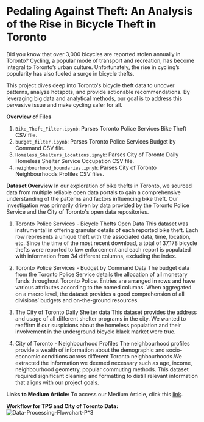 # Pedaling Against Theft: An Analysis of the Rise in Bicycle Theft in Toronto

Did you know that over 3,000 bicycles are reported stolen annually in Toronto? Cycling, a popular mode of transport and recreation, has become integral to Toronto’s urban culture. Unfortunately, the rise in cycling’s popularity has also fueled a surge in bicycle thefts.

This project dives deep into Toronto's bicycle theft data to uncover patterns, analyze hotspots, and provide actionable recommendations. By leveraging big data and analytical methods, our goal is to address this pervasive issue and make cycling safer for all.

**Overview of Files**
1. ```Bike_Theft_Filter.ipynb```: Parses Toronto Police Services Bike Theft CSV file.
2. ```budget_filter.ipynb```: Parses Toronto Police Services Budget by Command CSV file. 
3. ```Homeless_Shelters_Locations.ipnyb```: Parses City of Toronto Daily Homeless Shelter Service Occupation CSV file.
4. ```neighbourhood_boundaries.ipnyb```: Parses City of Toronto Neighbourhoods Profiles CSV files. 

**Dataset Overview**
In our exploration of bike thefts in Toronto, we sourced data from multiple reliable open data portals to gain a comprehensive understanding of the patterns and factors influencing bike theft. Our investigation was primarily driven by data provided by the Toronto Police Service and the City of Toronto's open data repositories.

1. Toronto Police Services - Bicycle Thefts Open Data
This dataset was instrumental in offering granular details of each reported bike theft. Each row represents a unique theft with the associated data, time, location, etc. Since the time of the most recent download, a total of 37,178 bicycle thefts were reported to law enforcement and each report is populated with information from 34 different columns, excluding the index.

2. Toronto Police Services - Budget by Command Data
The budget data from the Toronto Police Service details the allocation of all monetary funds throughout Toronto Police. Entries are arranged in rows and have various attributes according to the named columns. When aggregated on a macro level, the dataset provides a good comprehension of all divisions’ budgets and on-the-ground resources.

4. The City of Toronto Daily Shelter data
This dataset provides the address and usage of all different shelter programs in the city. We wanted to reaffirm if our suspicions about the homeless population and their involvement in the underground bicycle black market were true.

5. City of Toronto - Neighbourhood Profiles
The neighbourhood profiles provide a wealth of information about the demographic and socio-economic conditions across different Toronto neighbourhoods.We extracted the information we deemed necessary such as age, income, neighbourhood geometry, popular commuting methods. This dataset required significant cleaning and formatting to distill relevant information that aligns with our project goals.

**Links to Medium Article:**
To access our Medium Article, click this [link](https://medium.com/@flexpoly321/pedaling-against-theft-an-analysis-of-bicycle-theft-in-toronto-73f45390b352).

**Workflow for TPS and City of Toronto Data:**
![Data-Processing-Flowchart-P^3](https://github.com/user-attachments/assets/d6804df3-060f-4019-b5aa-afe4a688a703)
